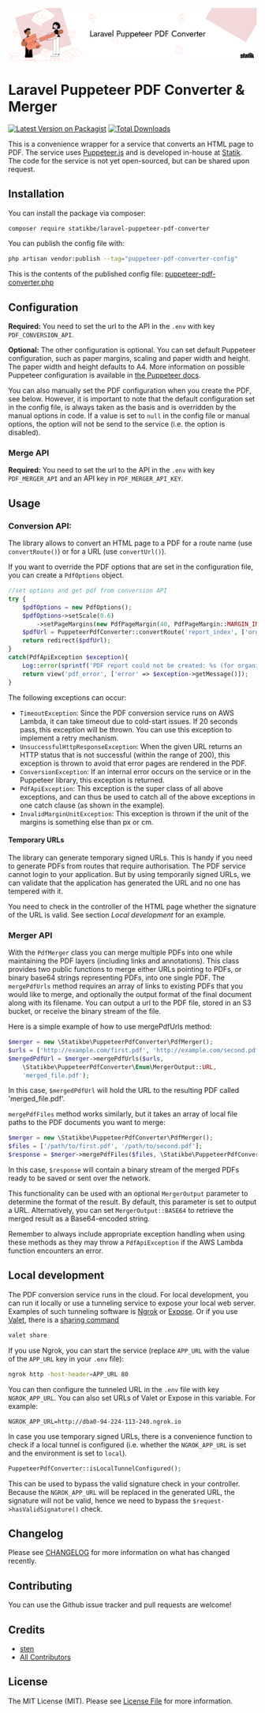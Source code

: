 <p align="center"><img src="documentation/img/banner-laravel-puppeteer-pdf-converter.png" alt="Laravel Puppeteer PDF Converter"></p>

# Laravel Puppeteer PDF Converter & Merger

[![Latest Version on Packagist](https://img.shields.io/packagist/v/statikbe/laravel-puppeteer-pdf-converter.svg?style=flat-square)](https://packagist.org/packages/statikbe/laravel-puppeteer-pdf-converter)
[![Total Downloads](https://img.shields.io/packagist/dt/statikbe/laravel-puppeteer-pdf-converter.svg?style=flat-square)](https://packagist.org/packages/statikbe/laravel-puppeteer-pdf-converter)

This is a convenience wrapper for a service that converts an HTML page to PDF. The service uses [Puppeteer.js](https://pptr.dev/) 
and is developed in-house at [Statik](https://www.statik.be). The code for the service is not yet open-sourced, but can be shared upon request.

## Installation

You can install the package via composer:

```bash
composer require statikbe/laravel-puppeteer-pdf-converter
```

You can publish the config file with:

```bash
php artisan vendor:publish --tag="puppeteer-pdf-converter-config"
```

This is the contents of the published config file:
[puppeteer-pdf-converter.php](config%2Fpuppeteer-pdf-converter.php)

## Configuration

**Required:** You need to set the url to the API in the `.env` with key `PDF_CONVERSION_API`.

**Optional:** The other configuration is optional. You can set default Puppeteer configuration, such as paper margins, scaling and paper width and height.
The paper width and height defaults to A4.
More information on possible Puppeteer configuration is available in [the Puppeteer docs](https://pptr.dev/#?product=Puppeteer&version=v10.4.0&show=api-pagepdfoptions).

You can also manually set the PDF configuration when you create the PDF, see below. However, it is important to note that the 
default configuration set in the config file, is always taken as the basis and is overridden by the manual options in code.
If a value is set to `null` in the config file or manual options, the option will not be send to the service 
(i.e. the option is disabled).   

### Merge API

**Required:** You need to set the url to the API in the `.env` with key `PDF_MERGER_API` and an API key in `PDF_MERGER_API_KEY`.

## Usage

### Conversion API:

The library allows to convert an HTML page to a PDF for a route name (use `convertRoute()`) or for a URL (use `convertUrl()`).

If you want to override the PDF options that are set in the configuration file, you can create a `PdfOptions` object. 

```php
//set options and get pdf from conversion API
try {
    $pdfOptions = new PdfOptions();
    $pdfOptions->setScale(0.6)
        ->setPageMargins(new PdfPageMargin(40, PdfPageMargin::MARGIN_IN_PIXELS));
    $pdfUrl = PuppeteerPdfConverter::convertRoute('report_index', ['organisation' => $organisation], 'report.pdf', $pdfOptions);
    return redirect($pdfUrl);
}
catch(PdfApiException $exception){
    Log::error(sprintf('PDF report could not be created: %s (for organisation: %s)', $exception->getMessage(), $organisation));
    return view('pdf_error', ['error' => $exception->getMessage()]);
}
```

The following exceptions can occur:

- `TimeoutException`: 
    Since the PDF conversion service runs on AWS Lambda, it can take timeout due to cold-start issues. 
    If 20 seconds pass, this exception will be thrown. You can use this exception to implement a retry mechanism.
- `UnsuccessfulHttpResponseException`:
    When the given URL returns an HTTP status that is not successful (within the range of 200), this exception is thrown
    to avoid that error pages are rendered in the PDF.
- `ConversionException`: 
    If an internal error occurs on the service or in the Puppeteer library, this exception is returned.
- `PdfApiException`:
    This exception is the super class of all above exceptions, and can thus be used to catch all of the above exceptions 
    in one catch clause (as shown in the example). 
- `InvalidMarginUnitException`:
    This exception is thrown if the unit of the margins is something else than px or cm.   

#### Temporary URLs

The library can generate temporary signed URLs. This is handy if you need to generate PDFs from routes that require authorisation. 
The PDF service cannot login to your application. But by using temporarily signed URLs, we can validate that the application 
has generated the URL and no one has tempered with it.

You need to check in the controller of the HTML page whether the signature of the URL is valid. 
See section *Local development* for an example.

### Merger API

With the `PdfMerger` class you can merge multiple PDFs into one while maintaining the PDF layers (including links and annotations). 
This class provides two public functions to merge either URLs pointing to PDFs, or binary base64 strings representing PDFs, into one single PDF.
The `mergePdfUrls` method requires an array of links to existing PDFs that you would like to merge, and optionally 
the output format of the final document along with its filename. You can output a url to the PDF file, stored in an S3 bucket,
or receive the binary stream of the file.

Here is a simple example of how to use mergePdfUrls method:

```php 
$merger = new \Statikbe\PuppeteerPdfConverter\PdfMerger();
$urls = ['http://example.com/first.pdf', 'http://example.com/second.pdf'];
$mergedPdfUrl = $merger->mergePdfUrls($urls, 
    \Statikbe\PuppeteerPdfConverter\Enum\MergerOutput::URL, 
    'merged_file.pdf');
```

In this case, `$mergedPdfUrl` will hold the URL to the resulting PDF called 'merged_file.pdf'.

`mergePdfFiles` method works similarly, but it takes an array of local file paths to the PDF documents you want to merge:

```php
$merger = new \Statikbe\PuppeteerPdfConverter\PdfMerger();
$files = ['/path/to/first.pdf', '/path/to/second.pdf'];
$response = $merger->mergePdfFiles($files, \Statikbe\PuppeteerPdfConverter\Enum\MergerOutput::BASE64);
```

In this case, `$response` will contain a binary stream of the merged PDFs ready to be saved or sent over the network.

This functionality can be used with an optional `MergerOutput` parameter to determine the format of the result. 
By default, this parameter is set to output a URL. Alternatively, you can set `MergerOutput::BASE64` to retrieve 
the merged result as a Base64-encoded string.

Remember to always include appropriate exception handling when using these methods as they may throw 
a `PdfApiException` if the AWS Lambda function encounters an error.

## Local development

The PDF conversion service runs in the cloud. For local development, you can run it locally or use a tunneling service
to expose your local web server. Examples of such tunneling software is [Ngrok](https://ngrok.com/) or [Expose](https://expose.dev/). 
Or if you use [Valet](https://laravel.com/docs/9.x/valet), there is a [sharing command](https://laravel.com/docs/9.x/valet#sharing-sites)

```bash
valet share
```

If you use Ngrok, you can start the service (replace `APP_URL` with the value of the `APP_URL` key in your `.env` file):

```bash
ngrok http -host-header=APP_URL 80
```

You can then configure the tunneled URL in the `.env` file with key `NGROK_APP_URL`. You can also set URLs of Valet or Expose 
in this variable. For example:

```
NGROK_APP_URL=http://dba0-94-224-113-240.ngrok.io
```

In case you use temporary signed URLs, there is a convenience function to check if a local tunnel is configured 
(i.e. whether the `NGROK_APP_URL` is set and the environment is set to `local`). 

```php
PuppeteerPdfConverter::isLocalTunnelConfigured();
```

This can be used to bypass the valid signature check in your controller. Because the `NGROK_APP_URL` will be replaced 
in the generated URL, the signature will not be valid, hence we need to bypass the `$request->hasValidSignature()` check.

## Changelog

Please see [CHANGELOG](CHANGELOG.md) for more information on what has changed recently.

## Contributing

You can use the Github issue tracker and pull requests are welcome!

## Credits

- [sten](https://github.com/sten)
- [All Contributors](../../contributors)

## License

The MIT License (MIT). Please see [License File](LICENSE.md) for more information.
